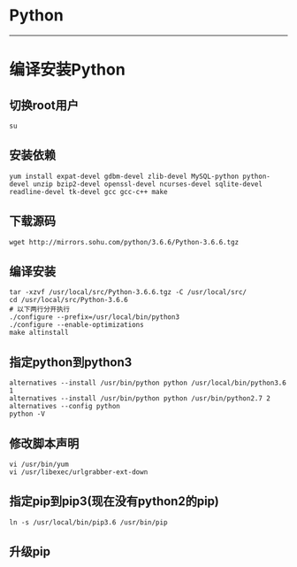 # Python
---
# 编译安装Python
## 切换root用户
```
su
```
## 安装依赖
`yum install expat-devel gdbm-devel zlib-devel MySQL-python python-devel unzip bzip2-devel openssl-devel ncurses-devel sqlite-devel readline-devel tk-devel gcc gcc-c++ make`

## 下载源码
`wget http://mirrors.sohu.com/python/3.6.6/Python-3.6.6.tgz`
## 编译安装
```
tar -xzvf /usr/local/src/Python-3.6.6.tgz -C /usr/local/src/
cd /usr/local/src/Python-3.6.6
# 以下两行分开执行
./configure --prefix=/usr/local/bin/python3 
./configure --enable-optimizations
make altinstall
```
## 指定python到python3
```
alternatives --install /usr/bin/python python /usr/local/bin/python3.6 1
alternatives --install /usr/bin/python python /usr/bin/python2.7 2
alternatives --config python
python -V
```
## 修改脚本声明
```
vi /usr/bin/yum
vi /usr/libexec/urlgrabber-ext-down
```
## 指定pip到pip3(现在没有python2的pip)
```
ln -s /usr/local/bin/pip3.6 /usr/bin/pip
```
## 升级pip


